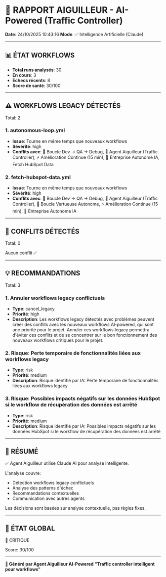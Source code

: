 # 🚦 RAPPORT AIGUILLEUR - AI-Powered (Traffic Controller)

**Date**: 24/10/2025 10:43:16
**Mode**: ✅ Intelligence Artificielle (Claude)

---

## 📊 ÉTAT WORKFLOWS

- **Total runs analysés**: 30
- **En cours**: 3
- **Échecs récents**: 8
- **Score de santé**: 30/100

---

## ⚠️  WORKFLOWS LEGACY DÉTECTÉS

Total: 2


### 1. autonomous-loop.yml

- **Issue**: Tourne en même temps que nouveaux workflows
- **Sévérité**: high
- **Conflits avec**: 🔄 Boucle Dev → QA → Debug, 🚦 Agent Aiguilleur (Traffic Controller), ⚡ Amélioration Continue (15 min), 🏢 Entreprise Autonome IA, Fetch HubSpot Data



### 2. fetch-hubspot-data.yml

- **Issue**: Tourne en même temps que nouveaux workflows
- **Sévérité**: high
- **Conflits avec**: 🔄 Boucle Dev → QA → Debug, 🚦 Agent Aiguilleur (Traffic Controller), 🤖 Boucle Vertueuse Autonome, ⚡ Amélioration Continue (15 min), 🏢 Entreprise Autonome IA





---

## 🚨 CONFLITS DÉTECTÉS

Total: 0

Aucun conflit ✅

---

## 💡 RECOMMANDATIONS

Total: 3


### 1. Annuler workflows legacy conflictuels

- **Type**: cancel_legacy
- **Priorité**: high
- **Description**: Les workflows legacy détectés avec problèmes peuvent créer des conflits avec les nouveaux workflows AI-powered, qui sont une priorité pour le projet. Annuler ces workflows legacy permettra d'éviter ces conflits et de se concentrer sur le bon fonctionnement des nouveaux workflows critiques pour le projet.


### 2. Risque: Perte temporaire de fonctionnalités liées aux workflows legacy

- **Type**: risk
- **Priorité**: medium
- **Description**: Risque identifié par IA: Perte temporaire de fonctionnalités liées aux workflows legacy


### 3. Risque: Possibles impacts négatifs sur les données HubSpot si le workflow de récupération des données est arrêté

- **Type**: risk
- **Priorité**: medium
- **Description**: Risque identifié par IA: Possibles impacts négatifs sur les données HubSpot si le workflow de récupération des données est arrêté




---

## 🎯 RÉSUMÉ

✅ Agent Aiguilleur utilise Claude AI pour analyse intelligente.

L'analyse couvre:
- Détection workflows legacy conflictuels
- Analyse des patterns d'échec
- Recommandations contextuelles
- Communication avec autres agents

Les décisions sont basées sur analyse contextuelle, pas règles fixes.

---

## 🔄 ÉTAT GLOBAL

🔴 CRITIQUE

Score: 30/100

---

**🚦 Généré par Agent Aiguilleur AI-Powered**
**"Traffic controller intelligent pour workflows"**
